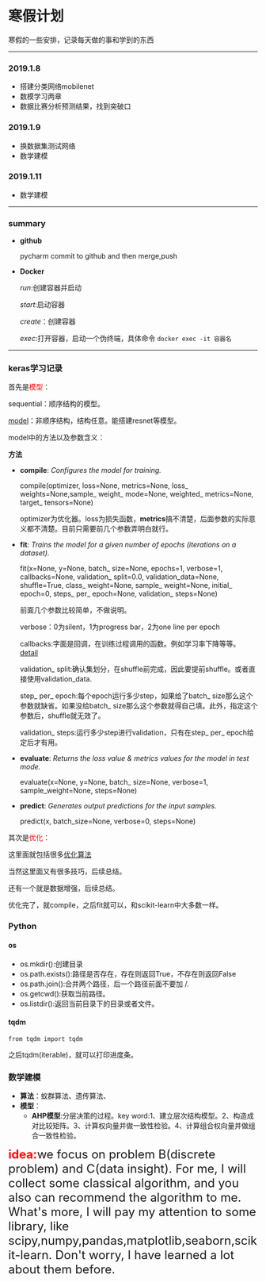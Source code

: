 # 寒假计划 #

寒假的一些安排，记录每天做的事和学到的东西

***

### 2019.1.8 ###

   * 搭建分类网络mobilenet
   * 数模学习两章
   * 数据比赛分析预测结果，找到突破口


### 2019.1.9 ###

   * 换数据集测试网络
   * 数学建模

### 2019.1.11 ###

   * 数学建模

***
   
### summary ###

* **github**

    pycharm commit to github and then merge,push

* **Docker**

    *run*:创建容器并启动

	*start*:启动容器

	*create*：创建容器

	*exec*:打开容器，启动一个伪终端，具体命令 `docker exec -it 容器名 `

***

### keras学习记录 ###

首先是<font color='red'>模型</font>：

sequential：顺序结构的模型。

[model](https://keras.io/models/model/)：非顺序结构，结构任意。能搭建resnet等模型。

model中的方法以及参数含义：

**方法**

* **compile**: *Configures the model for training.*

	compile(optimizer, loss=None, metrics=None, loss_ weights=None,sample_ weight_ mode=None, weighted_ metrics=None, target_ tensors=None)

	optimizer为优化器。loss为损失函数，**metrics**搞不清楚，后面参数的实际意义都不清楚。目前只需要前几个参数弄明白就行。

* **fit**: *Trains the model for a given number of epochs (iterations on a dataset).*

	fit(x=None, y=None, batch_ size=None, epochs=1, verbose=1, callbacks=None, validation_ split=0.0, validation_data=None, shuffle=True, class_ weight=None, sample_ weight=None, initial_ epoch=0, steps_ per_ epoch=None, validation_ steps=None)

	前面几个参数比较简单，不做说明。

	verbose：0为silent，1为progress bar，2为one line per epoch

	callbacks:字面是回调，在训练过程调用的函数。例如学习率下降等等。[detail](https://keras.io/callbacks/)

	validation_ split:确认集划分，在shuffle前完成，因此要提前shuffle。或者直接使用validation_data.

	step_ per_ epoch:每个epoch运行多少step，如果给了batch_ size那么这个参数就缺省。如果没给batch_ size那么这个参数就得自己填。此外，指定这个参数后，shuffle就无效了。

	validation_ steps:运行多少step进行validation，只有在step_ per_ epoch给定后才有用。

* **evaluate**: *Returns the loss value & metrics values for the model in test mode.*

	evaluate(x=None, y=None, batch_ size=None, verbose=1, sample_weight=None, steps=None)

* **predict**: *Generates output predictions for the input samples.*

	predict(x, batch_size=None, verbose=0, steps=None)



其次是<font color='red'>优化</font>：

这里面就包括很多[优化算法](https://keras.io/zh/optimizers/)

当然这里面又有很多技巧，后续总结。

还有一个就是数据增强，后续总结。

优化完了，就compile，之后fit就可以，和scikit-learn中大多数一样。 


### Python ###

#### os ####

* os.mkdir():创建目录
* os.path.exists():路径是否存在，存在则返回True，不存在则返回False
* os.path.join():合并两个路径，后一个路径前面不要加 /.
* os.getcwd():获取当前路径。
* os.listdir():返回当前目录下的目录或者文件。


#### tqdm

 `from tqdm import tqdm`

之后tqdm(iterable)，就可以打印进度条。

### 数学建模 ###

* **算法**：蚁群算法、遗传算法、
* **模型**：
	* **AHP模型**:分层决策的过程。key word:1、建立层次结构模型。2、构造成对比较矩阵。3、计算权向量并做一致性检验。4、计算组合权向量并做组合一致性检验。


<font color='red' size=5>**idea:**</font><font size=5>we focus on problem B(discrete problem) and C(data insight). For me, I will collect some classical algorithm, and you also can recommend the algorithm to me. What's more, I will pay my attention to some library, like scipy,numpy,pandas,matplotlib,seaborn,scikit-learn. Don't worry, I have learned a lot about them before.</font> 

